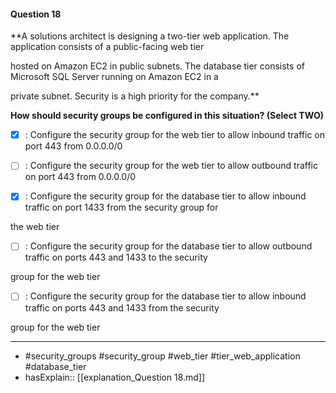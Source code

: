 #### Question  18

**A solutions architect is designing a two-tier web application. The application consists of a public-facing web tier

hosted on Amazon EC2 in public subnets. The database tier consists of Microsoft SQL Server running on Amazon EC2 in a

private subnet. Security is a high priority for the company.**

**How should security groups be configured in this situation? (Select TWO)**

- [x] :  Configure the security group for the web tier to allow inbound traffic on port 443 from 0.0.0.0/0

- [ ] :  Configure the security group for the web tier to allow outbound traffic on port 443 from 0.0.0.0/0

- [x] :  Configure the security group for the database tier to allow inbound traffic on port 1433 from the security group for

the web tier

- [ ] :  Configure the security group for the database tier to allow outbound traffic on ports 443 and 1433 to the security

group for the web tier

- [ ] :  Configure the security group for the database tier to allow inbound traffic on ports 443 and 1433 from the security

group for the web tier

----

- #security_groups #security_group #web_tier #tier_web_application #database_tier
- hasExplain:: [[explanation_Question  18.md]]
